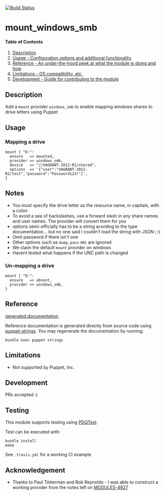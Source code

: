 [![Build Status](https://travis-ci.org/GeoffWilliams/puppet-mount_windows_smb.svg?branch=master)](https://travis-ci.org/GeoffWilliams/puppet-mount_windows_smb)
# mount_windows_smb

#### Table of Contents

1. [Description](#description)
1. [Usage - Configuration options and additional functionality](#usage)
1. [Reference - An under-the-hood peek at what the module is doing and how](#reference)
1. [Limitations - OS compatibility, etc.](#limitations)
1. [Development - Guide for contributing to the module](#development)

## Description

Add a `mount` provider `windows_smb` to enable mapping windows shares to drive letters using Puppet

## Usage

### Mapping a drive

```puppet
mount { "D:":
  ensure   => mounted,
  provider => windows_smb,
  device   => "//VAGRANT-2012-R2/shared",
  options  => '{"user":"VAGRANT-2012-R2/test","password":"Password123!"}',
}
```

## Notes
* You *must* specify the drive letter as the resource name, in capitals, with a colon
* To avoid a sea of backslashes, use a forward slash in any share names and user names.  The provider will convert them for you
* options semi-officially has to be a string acording to the type documentation... but no one said I couldn't load the string with JSON ;-)
* Omit password if there isn't one
* Other options such as `dump`, `pass` etc are ignored
* We claim the default `mount` provider on windows
* Havent tested what happens if the UNC path is changed

### Un-mapping a drive

```puppet
mount { "D:":
  ensure   => absent,
  provider => windows_smb,
}
```


## Reference
[generated documentation](https://rawgit.com/GeoffWilliams/puppet-mount_windows_smb/master/doc/index.html).

Reference documentation is generated directly from source code using [puppet-strings](https://github.com/puppetlabs/puppet-strings).  You may regenerate the documentation by running:

```shell
bundle exec puppet strings
```

## Limitations
* Not supported by Puppet, Inc.

## Development

PRs accepted :)

## Testing
This module supports testing using [PDQTest](https://github.com/declarativesystems/pdqtest).


Test can be executed with:

```
bundle install
make
```

See `.travis.yml` for a working CI example


## Acknowledgement
* Thanks to Paul Tötterman and Rob Reynolds - I was able to construct a working provider from the notes left on [MODULES-4927](https://tickets.puppetlabs.com/browse/MODULES-4927)
